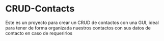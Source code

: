 # CRUD-Contacts
Este es un proyecto para crear un CRUD de contactos con una GUI, ideal para tener de forma organizada nuestros contactos con sus datos de contacto en caso de requerirlos
